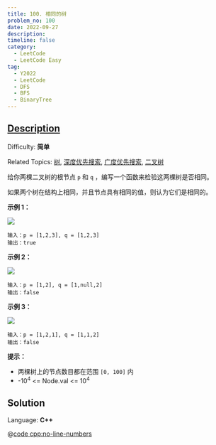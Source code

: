 ```yaml
---
title: 100. 相同的树
problem_no: 100
date: 2022-09-27
description: 
timeline: false
category:
  - LeetCode
  - LeetCode Easy
tag:
  - Y2022
  - LeetCode
  - DFS
  - BFS
  - BinaryTree
---
```


## [Description](https://leetcode.cn/problems/same-tree/)

Difficulty: **简单**

Related Topics: [树](https://leetcode.cn/tag/tree/), [深度优先搜索](https://leetcode.cn/tag/depth-first-search/), [广度优先搜索](https://leetcode.cn/tag/breadth-first-search/), [二叉树](https://leetcode.cn/tag/binary-tree/)


给你两棵二叉树的根节点 `p` 和 `q` ，编写一个函数来检验这两棵树是否相同。

如果两个树在结构上相同，并且节点具有相同的值，则认为它们是相同的。

**示例 1：**

![](https://assets.leetcode.com/uploads/2020/12/20/ex1.jpg)

```
输入：p = [1,2,3], q = [1,2,3]
输出：true
```

**示例 2：**

![](https://assets.leetcode.com/uploads/2020/12/20/ex2.jpg)

```
输入：p = [1,2], q = [1,null,2]
输出：false
```

**示例 3：**

![](https://assets.leetcode.com/uploads/2020/12/20/ex3.jpg)

```
输入：p = [1,2,1], q = [1,1,2]
输出：false
```

**提示：**

*   两棵树上的节点数目都在范围 `[0, 100]` 内
*   -10<sup>4</sup> <= Node.val <= 10<sup>4</sup>


## Solution

Language: **C++**

@[code cpp:no-line-numbers](../_codes/algorithm/code/leet-code/100-main.cpp)
